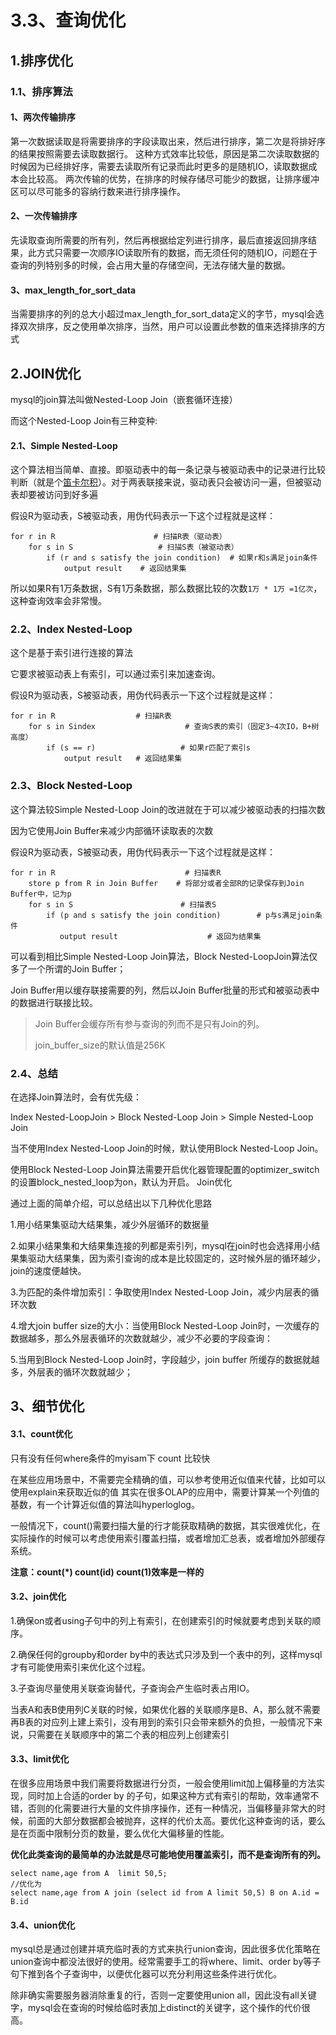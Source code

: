 # 3.3、查询优化

## 1.排序优化

### 1.1、排序算法

#### 1、两次传输排序

第一次数据读取是将需要排序的字段读取出来，然后进行排序，第二次是将排好序的结果按照需要去读取数据行。
这种方式效率比较低，原因是第二次读取数据的时候因为已经排好序，需要去读取所有记录而此时更多的是随机IO，读取数据成本会比较高。
两次传输的优势，在排序的时候存储尽可能少的数据，让排序缓冲区可以尽可能多的容纳行数来进行排序操作。

#### 2、一次传输排序

​		先读取查询所需要的所有列，然后再根据给定列进行排序，最后直接返回排序结果，此方式只需要一次顺序IO读取所有的数据，而无须任何的随机IO，问题在于查询的列特别多的时候，会占用大量的存储空间，无法存储大量的数据。

#### 3、max_length_for_sort_data

​		当需要排序的列的总大小超过max_length_for_sort_data定义的字节，mysql会选择双次排序，反之使用单次排序，当然，用户可以设置此参数的值来选择排序的方式

## 2.JOIN优化

mysql的join算法叫做Nested-Loop Join（嵌套循环连接）

而这个Nested-Loop Join有三种变种:

#### 2.1、Simple Nested-Loop

这个算法相当简单、直接。即驱动表中的每一条记录与被驱动表中的记录进行比较判断（就是个[笛卡尔积](https://so.csdn.net/so/search?q=笛卡尔积&spm=1001.2101.3001.7020)）。对于两表联接来说，驱动表只会被访问一遍，但被驱动表却要被访问到好多遍

假设R为驱动表，S被驱动表，用伪代码表示一下这个过程就是这样：

```
for r in R                      # 扫描R表（驱动表）
    for s in S                   # 扫描S表（被驱动表）
        if (r and s satisfy the join condition)  # 如果r和s满足join条件
            output result    # 返回结果集
```

所以如果R有1万条数据，S有1万条数据，那么数据比较的次数`1万 * 1万 =1亿次`，这种查询效率会非常慢。

### 2.2、Index Nested-Loop

这个是基于索引进行连接的算法

它要求被驱动表上有索引，可以通过索引来加速查询。

假设R为驱动表，S被驱动表，用伪代码表示一下这个过程就是这样：

```
for r in R                  # 扫描R表
    for s in Sindex                    # 查询S表的索引（固定3~4次IO，B+树高度）
        if (s == r)                   # 如果r匹配了索引s
            output result   # 返回结果集
```

### 2.3、Block Nested-Loop

这个算法较Simple Nested-Loop Join的改进就在于可以减少被驱动表的扫描次数

因为它使用Join Buffer来减少内部循环读取表的次数

假设R为驱动表，S被驱动表，用伪代码表示一下这个过程就是这样：

```
for r in R                             # 扫描表R
    store p from R in Join Buffer    # 将部分或者全部R的记录保存到Join Buffer中，记为p
    for s in S                        # 扫描表S
        if (p and s satisfy the join condition)        # p与s满足join条件
           output result                    # 返回为结果集
```

可以看到相比Simple Nested-Loop Join算法，Block Nested-LoopJoin算法仅多了一个所谓的Join Buffer；

Join Buffer用以缓存联接需要的列，然后以Join Buffer批量的形式和被驱动表中的数据进行联接比较。

> Join Buffer会缓存所有参与查询的列而不是只有Join的列。
>
> join_buffer_size的默认值是256K

### 2.4、总结

在选择Join算法时，会有优先级：

Index Nested-LoopJoin > Block Nested-Loop Join > Simple Nested-Loop Join

当不使用Index Nested-Loop Join的时候，默认使用Block Nested-Loop Join。

使用Block Nested-Loop Join算法需要开启优化器管理配置的optimizer_switch的设置block_nested_loop为on，默认为开启。
Join优化

通过上面的简单介绍，可以总结出以下几种优化思路

1.用小结果集驱动大结果集，减少外层循环的数据量

2.如果小结果集和大结果集连接的列都是索引列，mysql在join时也会选择用小结果集驱动大结果集，因为索引查询的成本是比较固定的，这时候外层的循环越少，join的速度便越快。

3.为匹配的条件增加索引：争取使用Index Nested-Loop Join，减少内层表的循环次数

4.增大join buffer size的大小：当使用Block Nested-Loop Join时，一次缓存的数据越多，那么外层表循环的次数就越少，减少不必要的字段查询：

5.当用到Block Nested-Loop Join时，字段越少，join buffer 所缓存的数据就越多，外层表的循环次数就越少；

## 3、细节优化

#### 3.1、count优化

只有没有任何where条件的myisam下 count 比较快

在某些应用场景中，不需要完全精确的值，可以参考使用近似值来代替，比如可以使用explain来获取近似的值
其实在很多OLAP的应用中，需要计算某一个列值的基数，有一个计算近似值的算法叫hyperloglog。

一般情况下，count()需要扫描大量的行才能获取精确的数据，其实很难优化，在实际操作的时候可以考虑使用索引覆盖扫描，或者增加汇总表，或者增加外部缓存系统。

**注意：count(*) count(id) count(1)效率是一样的**

#### 3.2、join优化

1.确保on或者using子句中的列上有索引，在创建索引的时候就要考虑到关联的顺序。

2.确保任何的groupby和order by中的表达式只涉及到一个表中的列，这样mysql才有可能使用索引来优化这个过程。

3.子查询尽量使用关联查询替代，子查询会产生临时表占用IO。

当表A和表B使用列C关联的时候，如果优化器的关联顺序是B、A，那么就不需要再B表的对应列上建上索引，没有用到的索引只会带来额外的负担，一般情况下来说，只需要在关联顺序中的第二个表的相应列上创建索引

#### 3.3、limit优化

在很多应用场景中我们需要将数据进行分页，一般会使用limit加上偏移量的方法实现，同时加上合适的order by 的子句，如果这种方式有索引的帮助，效率通常不错，否则的化需要进行大量的文件排序操作，还有一种情况，当偏移量非常大的时候，前面的大部分数据都会被抛弃，这样的代价太高。要优化这种查询的话，要么是在页面中限制分页的数量，要么优化大偏移量的性能。

**优化此类查询的最简单的办法就是尽可能地使用覆盖索引，而不是查询所有的列。**

```
select name,age from A  limit 50,5;
//优化为
select name,age from A join (select id from A limit 50,5) B on A.id = B.id 
```

#### 3.4、union优化

mysql总是通过创建并填充临时表的方式来执行union查询，因此很多优化策略在union查询中都没法很好的使用。经常需要手工的将where、limit、order by等子句下推到各个子查询中，以便优化器可以充分利用这些条件进行优化。

除非确实需要服务器消除重复的行，否则一定要使用union all，因此没有all关键字，mysql会在查询的时候给临时表加上distinct的关键字，这个操作的代价很高。

